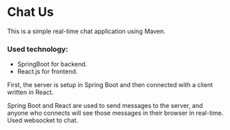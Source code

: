 # Chat Us

This is a simple real-time chat application using Maven.

### Used technology:
- SpringBoot for backend.
- React.js for frontend.

First, the server is setup in Spring Boot and then connected with a client written in React.

Spring Boot and React are used to send messages to the server, and anyone who connects will see those messages in their browser in real-time.
Used websocket to chat.
